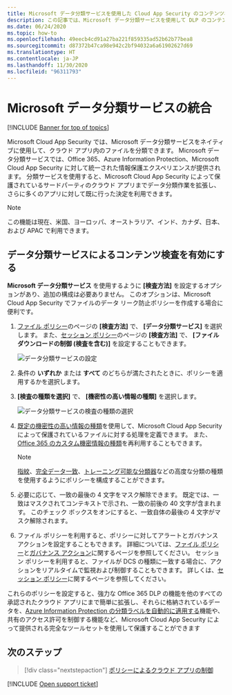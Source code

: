 ```yaml
---
title: Microsoft データ分類サービスを使用した Cloud App Security のコンテンツ検査
description: この記事では、Microsoft データ分類サービスを使用して DLP のコンテンツ検査を実行するときに Cloud App Security が従うプロセスについて説明します。
ms.date: 06/24/2020
ms.topic: how-to
ms.openlocfilehash: 49eecb4cd91a27ba221f859335ad52b62b77bea8
ms.sourcegitcommit: d87372b47ca98e942c2bf94032a6a61902627d69
ms.translationtype: HT
ms.contentlocale: ja-JP
ms.lasthandoff: 11/30/2020
ms.locfileid: "96311793"
---
```

# <a name="microsoft-data-classification-services-integration"></a>Microsoft データ分類サービスの統合

[!INCLUDE [Banner for top of topics](includes/banner.md)]

Microsoft Cloud App Security では、Microsoft データ分類サービスをネイティブに使用して、クラウド アプリ内のファイルを分類できます。 Microsoft データ分類サービスでは、Office 365、Azure Information Protection、Microsoft Cloud App Security に対して統一された情報保護エクスペリエンスが提供されます。 分類サービスを使用すると、Microsoft Cloud App Security によって保護されているサードパーティのクラウド アプリまでデータ分類作業を拡張し、さらに多くのアプリに対して既に行った決定を利用できます。

>[!NOTE]
> この機能は現在、米国、ヨーロッパ、オーストラリア、インド、カナダ、日本、および APAC で利用できます。

## <a name="enable-content-inspection-with-data-classification-services"></a>データ分類サービスによるコンテンツ検査を有効にする

**Microsoft データ分類サービス** を使用するように **[検査方法]** を設定するオプションがあり、追加の構成は必要ありません。 このオプションは、Microsoft Cloud App Security でファイルのデータ リーク防止ポリシーを作成する場合に便利です。

1. [ファイル ポリシー](data-protection-policies.md)のページの **[検査方法]** で、 **[データ分類サービス]** を選択します。 また、[セッション ポリシー](session-policy-aad.md)のページの **[検査方法]** で、 **[ファイル ダウンロードの制御 (検査を含む)]** を設定することもできます。

    ![データ分類サービスの設定](media/dcs-enable.png)
2. 条件の **いずれか** または **すべて** のどちらが満たされたときに、ポリシーを適用するかを選択します。
3. **[検査の種類を選択]** で、 **[機密性の高い情報の種類]** を選択します。

    ![データ分類サービスの検査の種類の選択](media/dcs-sensitive-information-type.png)

4. [既定の機密性の高い情報の種類](https://support.office.com/article/what-the-sensitive-information-types-look-for-fd505979-76be-4d9f-b459-abef3fc9e86b)を使用して、Microsoft Cloud App Security によって保護されているファイルに対する処理を定義できます。 また、[Office 365 のカスタム機密情報の種類](https://support.office.com/article/create-a-custom-sensitive-information-type-82c382a5-b6db-44fd-995d-b333b3c7fc30)を再利用することもできます。
    > [!NOTE]
    > [指紋](/microsoft-365/compliance/document-fingerprinting?view=o365-worldwide&preserve-view=true)、[完全データ一致](/microsoft-365/compliance/create-custom-sensitive-information-types-with-exact-data-match-based-classification)、[トレーニング可能な分類器](/microsoft-365/compliance/classifier-getting-started-with)などの高度な分類の種類を使用するようにポリシーを構成することができます。

5. 必要に応じて、一致の最後の 4 文字をマスク解除できます。 既定では、一致はマスクされてコンテキストで示され、一致の前後の 40 文字が含まれます。 このチェック ボックスをオンにすると、一致自体の最後の 4 文字がマスク解除されます。

6. ファイル ポリシーを利用すると、ポリシーに対してアラートとガバナンス アクションを設定することもできます。 詳細については、[ファイル ポリシー](data-protection-policies.md)と[ガバナンス アクション](governance-actions.md)に関するページを参照してください。 セッション ポリシーを利用すると、ファイルが DCS の種類に一致する場合に、アクションをリアルタイムで監視および制御することもできます。 詳しくは、[セッション ポリシー](session-policy-aad.md)に関するページを参照してください。

これらのポリシーを設定すると、強力な Office 365 DLP の機能を他のすべての承認されたクラウド アプリにまで簡単に拡張し、それらに格納されているデータを、[Azure Information Protection の分類ラベルを自動的に適用する](azip-integration.md)機能や、共有のアクセス許可を制御する機能など、Microsoft Cloud App Security によって提供される完全なツールセットを使用して保護することができます

## <a name="next-steps"></a>次のステップ

> [!div class="nextstepaction"]
> [ポリシーによるクラウド アプリの制御](control-cloud-apps-with-policies.md)

[!INCLUDE [Open support ticket](includes/support.md)]
